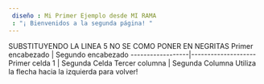 ```yaml
---
 diseño : Mi Primer Ejemplo desde MI RAMA
 : "¡ Bienvenidos a la segunda página! "
---
```

SUBSTITUYENDO LA LINEA 5 NO SE COMO PONER EN NEGRITAS
Primer encabezado | Segundo encabezado
------------------|--------------------
Primer celda 1 | Segunda Celda
Tercer columna | Segunda Columna
Utiliza la flecha hacia la izquierda para volver!
